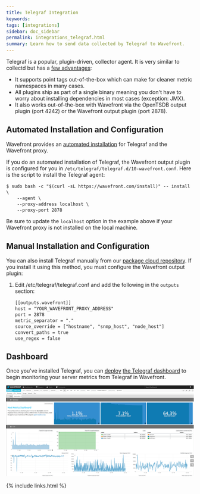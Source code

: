 ```yaml
---
title: Telegraf Integration
keywords:
tags: [integrations]
sidebar: doc_sidebar
permalink: integrations_telegraf.html
summary: Learn how to send data collected by Telegraf to Wavefront.
---
```

Telegraf is a popular, plugin-driven, collector agent. It is very similar to collectd but has a [few advantages](https://www.wavefront.com/collectd-vs-telegraf-comparing-metric-collection-agents/):

- It supports point tags out-of-the-box which can make for cleaner metric namespaces in many cases.
- All plugins ship as part of a single binary meaning you don't have to worry about installing dependencies in most cases (exception: JMX).
- It also works out-of-the-box with Wavefront via the OpenTSDB output plugin (port 4242) or the Wavefront output plugin (port 2878).

## Automated Installation and Configuration

Wavefront provides an [automated installation](proxies_installing) for Telegraf and the Wavefront proxy. 
 
If you do an automated installation of Telegraf, the Wavefront output plugin is configured for you in `/etc/telegraf/telegraf.d/10-wavefront.conf`. Here is the script to install the Telegraf agent:

```shell
$ sudo bash -c "$(curl -sL https://wavefront.com/install)" -- install \
    --agent \
    --proxy-address localhost \
    --proxy-port 2878
```

Be sure to update the `localhost` option in the example above if your Wavefront proxy is not installed on the local machine.
 
## Manual Installation and Configuration
You can also install Telegraf manually from our [package cloud repository](https://packagecloud.io/wavefront/telegraf). If you install it using this method, you must configure the Wavefront output plugin:

 1. Edit /etc/telegraf/telegraf.conf and add the following in the `outputs` section:

    ```properties
    [[outputs.wavefront]]
    host = "YOUR_WAVEFRONT_PROXY_ADDRESS"
    port = 2878
    metric_separator = "."
    source_override = ["hostname", "snmp_host", "node_host"]
    convert_paths = true
    use_regex = false
    ```

## Dashboard
Once you've installed Telegraf, you can [deploy](dashboards_managing#deploying-a-dashboard) [the Telegraf dashboard](https://github.com/wavefrontHQ/integrations/tree/master/telegraf/dashboards) to begin monitoring your server metrics from Telegraf in Wavefront.

![db_telegraf](images/db_telegraf.png)
 

{% include links.html %}
